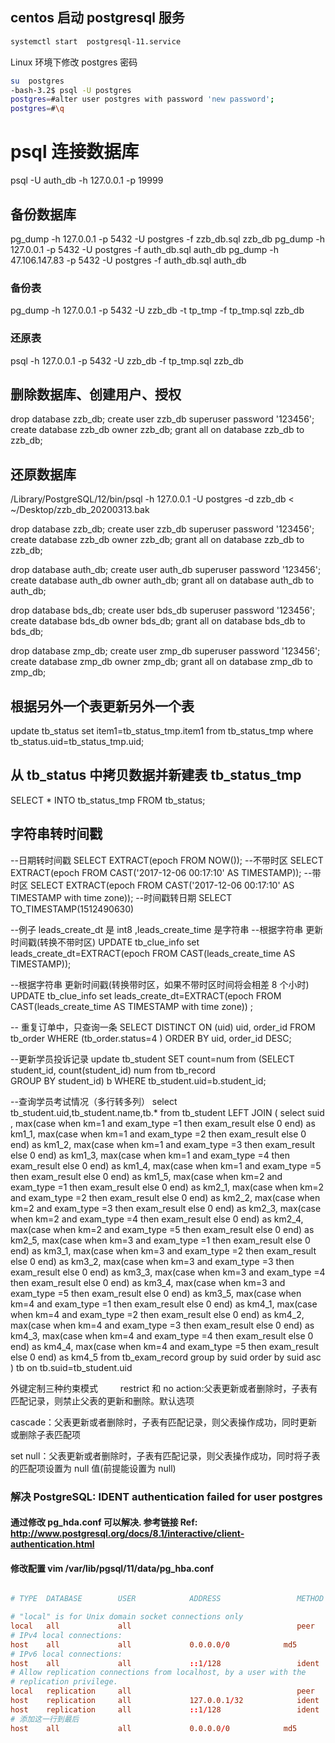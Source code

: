 ## centos 启动 postgresql 服务

```bash
systemctl start  postgresql-11.service
```

Linux 环境下修改 postgres 密码

```bash
su  postgres
-bash-3.2$ psql -U postgres
postgres=#alter user postgres with password 'new password';
postgres=#\q
```

# psql 连接数据库

psql -U auth_db -h 127.0.0.1 -p 19999

## 备份数据库

pg_dump -h 127.0.0.1 -p 5432 -U postgres -f zzb_db.sql zzb_db
pg_dump -h 127.0.0.1 -p 5432 -U postgres -f auth_db.sql auth_db
pg_dump -h 47.106.147.83 -p 5432 -U postgres -f auth_db.sql auth_db

### 备份表

pg_dump -h 127.0.0.1 -p 5432 -U zzb_db -t tp_tmp -f tp_tmp.sql zzb_db

### 还原表

psql -h 127.0.0.1 -p 5432 -U zzb_db -f tp_tmp.sql zzb_db

## 删除数据库、创建用户、授权

drop database zzb_db;
create user zzb_db superuser password '123456';
create database zzb_db owner zzb_db;
grant all on database zzb_db to zzb_db;

## 还原数据库

/Library/PostgreSQL/12/bin/psql -h 127.0.0.1 -U postgres -d zzb_db < ~/Desktop/zzb_db_20200313.bak

drop database zzb_db;
create user zzb_db superuser password '123456';
create database zzb_db owner zzb_db;
grant all on database zzb_db to zzb_db;

drop database auth_db;
create user auth_db superuser password '123456';
create database auth_db owner auth_db;
grant all on database auth_db to auth_db;

drop database bds_db;
create user bds_db superuser password '123456';
create database bds_db owner bds_db;
grant all on database bds_db to bds_db;

drop database zmp_db;
create user zmp_db superuser password '123456';
create database zmp_db owner zmp_db;
grant all on database zmp_db to zmp_db;

## 根据另外一个表更新另外一个表

update tb_status set item1=tb_status_tmp.item1 from tb_status_tmp where tb_status.uid=tb_status_tmp.uid;

## 从 tb_status 中拷贝数据并新建表 tb_status_tmp

SELECT \* INTO tb_status_tmp FROM tb_status;

## 字符串转时间戳

--日期转时间戳
SELECT EXTRACT(epoch FROM NOW());
--不带时区
SELECT EXTRACT(epoch FROM CAST('2017-12-06 00:17:10' AS TIMESTAMP));
--带时区
SELECT EXTRACT(epoch FROM CAST('2017-12-06 00:17:10' AS TIMESTAMP with time zone));
--时间戳转日期
SELECT TO_TIMESTAMP(1512490630)

--例子 leads_create_dt 是 int8 ,leads_create_time 是字符串
--根据字符串 更新时间戳(转换不带时区)
UPDATE tb_clue_info set leads_create_dt=EXTRACT(epoch FROM CAST(leads_create_time AS TIMESTAMP));

--根据字符串 更新时间戳(转换带时区，如果不带时区时间将会相差 8 个小时)
UPDATE tb_clue_info set leads_create_dt=EXTRACT(epoch FROM CAST(leads_create_time AS TIMESTAMP with time zone)) ;

-- 重复订单中，只查询一条
SELECT DISTINCT ON (uid) uid, order_id FROM tb_order WHERE (tb_order.status=4 ) ORDER BY uid, order_id DESC;

--更新学员投诉记录
update tb_student SET count=num
from
(SELECT student_id, count(student_id) num from tb_record  
GROUP BY student_id) b WHERE tb_student.uid=b.student_id;

--查询学员考试情况（多行转多列）
select tb_student.uid,tb_student.name,tb.\* from tb_student
LEFT JOIN
(
select suid ,
max(case when km=1 and exam_type =1 then exam_result else 0 end) as km1_1,
max(case when km=1 and exam_type =2 then exam_result else 0 end) as km1_2,
max(case when km=1 and exam_type =3 then exam_result else 0 end) as km1_3,
max(case when km=1 and exam_type =4 then exam_result else 0 end) as km1_4,
max(case when km=1 and exam_type =5 then exam_result else 0 end) as km1_5,
max(case when km=2 and exam_type =1 then exam_result else 0 end) as km2_1,
max(case when km=2 and exam_type =2 then exam_result else 0 end) as km2_2,
max(case when km=2 and exam_type =3 then exam_result else 0 end) as km2_3,
max(case when km=2 and exam_type =4 then exam_result else 0 end) as km2_4,
max(case when km=2 and exam_type =5 then exam_result else 0 end) as km2_5,
max(case when km=3 and exam_type =1 then exam_result else 0 end) as km3_1,
max(case when km=3 and exam_type =2 then exam_result else 0 end) as km3_2,
max(case when km=3 and exam_type =3 then exam_result else 0 end) as km3_3,
max(case when km=3 and exam_type =4 then exam_result else 0 end) as km3_4,
max(case when km=3 and exam_type =5 then exam_result else 0 end) as km3_5,
max(case when km=4 and exam_type =1 then exam_result else 0 end) as km4_1,
max(case when km=4 and exam_type =2 then exam_result else 0 end) as km4_2,
max(case when km=4 and exam_type =3 then exam_result else 0 end) as km4_3,
max(case when km=4 and exam_type =4 then exam_result else 0 end) as km4_4,
max(case when km=4 and exam_type =5 then exam_result else 0 end) as km4_5
from tb_exam_record
group by suid
order by suid asc
) tb on tb.suid=tb_student.uid

外键定制三种约束模式
　　 restrict 和 no action:父表更新或者删除时，子表有匹配记录，则禁止父表的更新和删除。默认选项

cascade：父表更新或者删除时，子表有匹配记录，则父表操作成功，同时更新或删除子表匹配项

set null：父表更新或者删除时，子表有匹配记录，则父表操作成功，同时将子表的匹配项设置为 null 值(前提能设置为 null)

### 解决 PostgreSQL: IDENT authentication failed for user postgres

#### 通过修改 pg_hda.conf 可以解决. 参考链接 Ref: http://www.postgresql.org/docs/8.1/interactive/client-authentication.html

#### 修改配置 vim /var/lib/pgsql/11/data/pg_hba.conf

```conf

# TYPE  DATABASE        USER            ADDRESS                 METHOD

# "local" is for Unix domain socket connections only
local   all             all                                     peer
# IPv4 local connections:
host    all             all             0.0.0.0/0            md5
# IPv6 local connections:
host    all             all             ::1/128                 ident
# Allow replication connections from localhost, by a user with the
# replication privilege.
local   replication     all                                     peer
host    replication     all             127.0.0.1/32            ident
host    replication     all             ::1/128                 ident
# 添加这一行到最后
host    all             all             0.0.0.0/0            md5

```
